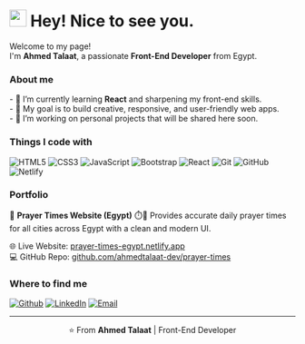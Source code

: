 <h1><img src="https://emojis.slackmojis.com/emojis/images/1531849430/4246/blob-sunglasses.gif?1531849430" width="30"/> Hey! Nice to see you.</h1>

<p>Welcome to my page! </br> I'm <b>Ahmed Talaat</b>, a passionate <b>Front-End Developer</b> from Egypt.</p>

<h3>About me</h3>
<p>
- 🌱 I’m currently learning <b>React</b> and sharpening my front-end skills.<br>
- 🚀 My goal is to build creative, responsive, and user-friendly web apps.<br>
- 🎯 I’m working on personal projects that will be shared here soon.<br>
</p>

<h3>Things I code with</h3>
<p>
  <img alt="HTML5" src="https://img.shields.io/badge/-HTML5-E34F26?style=flat-square&logo=html5&logoColor=white" />
  <img alt="CSS3" src="https://img.shields.io/badge/-CSS3-1572B6?style=flat-square&logo=css3&logoColor=white" />
  <img alt="JavaScript" src="https://img.shields.io/badge/-JavaScript-F7DF1E?style=flat-square&logo=javascript&logoColor=black" />
  <img alt="Bootstrap" src="https://img.shields.io/badge/-Bootstrap-563D7C?style=flat-square&logo=bootstrap&logoColor=white" />
  <img alt="React" src="https://img.shields.io/badge/-React-45b8d8?style=flat-square&logo=react&logoColor=white" />
  <img alt="Git" src="https://img.shields.io/badge/-Git-F05032?style=flat-square&logo=git&logoColor=white" />
  <img alt="GitHub" src="https://img.shields.io/badge/-GitHub-181717?style=flat-square&logo=github&logoColor=white" />
  <img alt="Netlify" src="https://img.shields.io/badge/-Netlify-00C7B7?style=flat-square&logo=netlify&logoColor=white" />
</p>

<h3>Portfolio</h3>
<p>
🔹 <b>Prayer Times Website (Egypt)</b> ⏱️🕌  
Provides accurate daily prayer times for all cities across Egypt with a clean and modern UI.  

🌐 Live Website: <a href="https://prayer-times-egypt.netlify.app/" target="_blank">prayer-times-egypt.netlify.app</a><br>
💻 GitHub Repo: <a href="https://github.com/ahmedtalaat-dev/prayer-times" target="_blank">github.com/ahmedtalaat-dev/prayer-times</a>
</p>

<h3>Where to find me</h3>
<p>
  <a href="https://github.com/ahmedtalaat" target="_blank"><img alt="Github" src="https://img.shields.io/badge/GitHub-%2312100E.svg?&style=for-the-badge&logo=Github&logoColor=white" /></a> 
  <a href="https://www.linkedin.com/in/ahmed-talaat-a7a493338/" target="_blank"><img alt="LinkedIn" src="https://img.shields.io/badge/linkedin-%230077B5.svg?&style=for-the-badge&logo=linkedin&logoColor=white" /></a> 
  <a href="mailto:your-email@example.com" target="_blank"><img alt="Email" src="https://img.shields.io/badge/Email-D14836?&style=for-the-badge&logo=gmail&logoColor=white" /></a>
</p>

------------
<p align="center">⭐️ From <b>Ahmed Talaat</b> | Front-End Developer</p>
